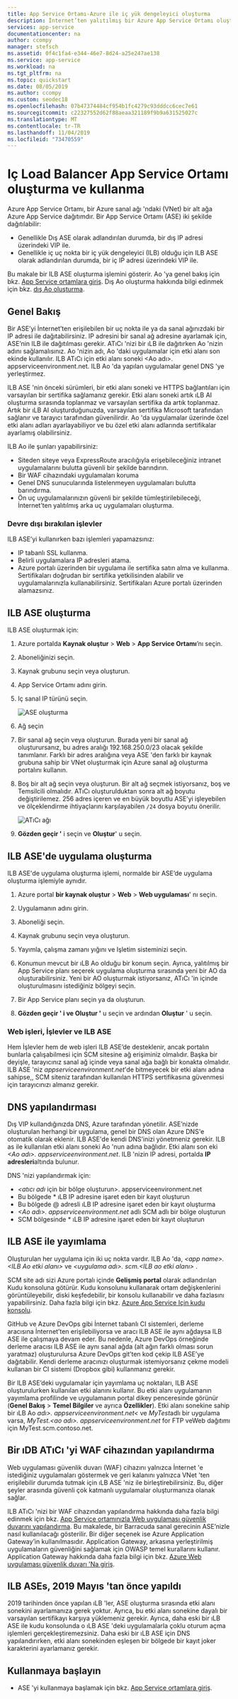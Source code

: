 ```yaml
---
title: App Service Ortamı-Azure ile iç yük dengeleyici oluşturma
description: İnternet’ten yalıtılmış bir Azure App Service Ortamı oluşturma ve kullanma ayrıntıları
services: app-service
documentationcenter: na
author: ccompy
manager: stefsch
ms.assetid: 0f4c1fa4-e344-46e7-8d24-a25e247ae138
ms.service: app-service
ms.workload: na
ms.tgt_pltfrm: na
ms.topic: quickstart
ms.date: 08/05/2019
ms.author: ccompy
ms.custom: seodec18
ms.openlocfilehash: 07b47374484cf954b1fc4279c93dddcc6cec7e61
ms.sourcegitcommit: c22327552d62f88aeaa321189f9b9a631525027c
ms.translationtype: MT
ms.contentlocale: tr-TR
ms.lasthandoff: 11/04/2019
ms.locfileid: "73470559"
---
```

# <a name="create-and-use-an-internal-load-balancer-app-service-environment"></a>Iç Load Balancer App Service Ortamı oluşturma ve kullanma 

Azure App Service Ortamı, bir Azure sanal ağı 'ndaki (VNet) bir alt ağa Azure App Service dağıtımdır. Bir App Service Ortamı (ASE) iki şekilde dağıtılabilir: 

- Genellikle Dış ASE olarak adlandırılan durumda, bir dış IP adresi üzerindeki VIP ile.
- Genellikle iç uç nokta bir iç yük dengeleyici (ILB) olduğu için ILB ASE olarak adlandırılan durumda, bir iç IP adresi üzerindeki VIP ile. 

Bu makale bir ILB ASE oluşturma işlemini gösterir. Ao 'ya genel bakış için bkz. [App Service ortamlara giriş][Intro]. Dış Ao oluşturma hakkında bilgi edinmek için bkz. [dış Ao oluşturma][MakeExternalASE].

## <a name="overview"></a>Genel Bakış 

Bir ASE’yi İnternet’ten erişilebilen bir uç nokta ile ya da sanal ağınızdaki bir IP adresi ile dağıtabilirsiniz. IP adresini bir sanal ağ adresine ayarlamak için, ASE’nin ILB ile dağıtılması gerekir. ATıCı 'nizi bir ıLB ile dağıtırken Ao 'nizin adını sağlamalısınız. Ao 'nizin adı, Ao 'daki uygulamalar için etki alanı son ekinde kullanılır.  ILB ATıCı için etki alanı soneki &lt;Ao adı&gt;. appserviceenvironment.net. ILB Ao 'da yapılan uygulamalar genel DNS 'ye yerleştirmez. 

ILB ASE 'nin önceki sürümleri, bir etki alanı soneki ve HTTPS bağlantıları için varsayılan bir sertifika sağlamanız gerekir. Etki alanı soneki artık ıLB AI oluşturma sırasında toplanmaz ve varsayılan sertifika da artık toplanmaz. Artık bir ıLB AI oluşturduğunuzda, varsayılan sertifika Microsoft tarafından sağlanır ve tarayıcı tarafından güvenilirdir. Ao 'da uygulamalar üzerinde özel etki alanı adları ayarlayabiliyor ve bu özel etki alanı adlarında sertifikalar ayarlamış olabilirsiniz. 

ILB Ao ile şunları yapabilirsiniz:

-   Siteden siteye veya ExpressRoute aracılığıyla erişebileceğiniz intranet uygulamalarını bulutta güvenli bir şekilde barındırın.
-   Bir WAF cihazındaki uygulamaları koruma
-   Genel DNS sunucularında listelenmeyen uygulamaları bulutta barındırma.
-   Ön uç uygulamalarınızın güvenli bir şekilde tümleştirilebileceği, İnternet’ten yalıtılmış arka uç uygulamaları oluşturma.

### <a name="disabled-functionality"></a>Devre dışı bırakılan işlevler ###

ILB ASE’yi kullanırken bazı işlemleri yapamazsınız:

-   IP tabanlı SSL kullanma.
-   Belirli uygulamalara IP adresleri atama.
-   Azure portalı üzerinden bir uygulama ile sertifika satın alma ve kullanma. Sertifikaları doğrudan bir sertifika yetkilisinden alabilir ve uygulamalarınızla kullanabilirsiniz. Sertifikaları Azure portalı üzerinden alamazsınız.

## <a name="create-an-ilb-ase"></a>ILB ASE oluşturma ##

ILB ASE oluşturmak için:

1. Azure portalda **Kaynak oluştur** > **Web** > **App Service Ortamı**’nı seçin.

2. Aboneliğinizi seçin.

3. Kaynak grubunu seçin veya oluşturun.

4. App Service Ortamı adını girin.

5. Iç sanal IP türünü seçin.

    ![ASE oluşturma](media/creating_and_using_an_internal_load_balancer_with_app_service_environment/createilbase.png)

6. Ağ seçin

7. Bir sanal ağ seçin veya oluşturun. Burada yeni bir sanal ağ oluşturursanız, bu adres aralığı 192.168.250.0/23 olacak şekilde tanımlanır. Farklı bir adres aralığına veya ASE 'den farklı bir kaynak grubuna sahip bir VNet oluşturmak için Azure sanal ağ oluşturma portalını kullanın. 

8. Boş bir alt ağ seçin veya oluşturun. Bir alt ağ seçmek istiyorsanız, boş ve Temsilcili olmalıdır. ATıCı oluşturulduktan sonra alt ağ boyutu değiştirilemez. 256 adres içeren ve en büyük boyutlu ASE’yi işleyebilen ve ölçeklendirme ihtiyaçlarını karşılayabilen `/24` dosya boyutu önerilir. 

    ![ATıCı ağı][1]

7. **Gözden geçir '** i seçin ve **Oluştur**' u seçin.

## <a name="create-an-app-in-an-ilb-ase"></a>ILB ASE'de uygulama oluşturma ##

ILB ASE'de uygulama oluşturma işlemi, normalde bir ASE’de uygulama oluşturma işlemiyle aynıdır.

1. Azure portal **bir kaynak oluştur** > **Web** > **Web uygulaması**' nı seçin.

1. Uygulamanın adını girin.

1. Aboneliği seçin.

1. Kaynak grubunu seçin veya oluşturun.

1. Yayımla, çalışma zamanı yığını ve Işletim sisteminizi seçin.

1. Konumun mevcut bir ıLB Ao olduğu bir konum seçin.  Ayrıca, yalıtılmış bir App Service planı seçerek uygulama oluşturma sırasında yeni bir AO da oluşturabilirsiniz. Yeni bir AO oluşturmak istiyorsanız, ATıCı 'in içinde oluşturulmasını istediğiniz bölgeyi seçin.

1. Bir App Service planı seçin ya da oluşturun. 

1. **Gözden geçir ' i ve Oluştur '** u seçin ve ardından **Oluştur** ' u seçin.

### <a name="web-jobs-functions-and-the-ilb-ase"></a>Web işleri, İşlevler ve ILB ASE 

Hem İşlevler hem de web işleri ILB ASE’de desteklenir, ancak portalın bunlarla çalışabilmesi için SCM sitesine ağ erişiminiz olmalıdır.  Başka bir deyişle, tarayıcınız sanal ağ içinde veya sanal ağa bağlı bir konakta olmalıdır. ILB ASE 'niz *appserviceenvironment.net*'de bitmeyecek bir etki alanı adına sahipse,, SCM siteniz tarafından kullanılan HTTPS sertifikasına güvenmesi için tarayıcınızı almanız gerekir.

## <a name="dns-configuration"></a>DNS yapılandırması 

Dış VIP kullandığınızda DNS, Azure tarafından yönetilir. ASE’nizde oluşturulan herhangi bir uygulama, genel bir DNS olan Azure DNS'e otomatik olarak eklenir. ILB ASE'de kendi DNS’inizi yönetmeniz gerekir. ILB as ile kullanılan etki alanı soneki Ao 'nun adına bağlıdır. Etki alanı son eki *&lt;Ao adı&gt;. appserviceenvironment.net*. ILB 'nizin IP adresi, portalda **IP adresleri**altında bulunur. 

DNS 'nizi yapılandırmak için:

- *&lt;atıcı adı* için bir bölge oluşturun&gt;. appserviceenvironment.net
- Bu bölgede * ıLB IP adresine işaret eden bir kayıt oluşturun
- Bu bölgede @ adresli ıLB IP adresine işaret eden bir kayıt oluşturma
- *&lt;Ao adı&gt;. appserviceenvironment.net* adlı SCM adlı bir bölge oluşturun
- SCM bölgesinde * ıLB IP adresine işaret eden bir kayıt oluşturun

## <a name="publish-with-an-ilb-ase"></a>ILB ASE ile yayımlama

Oluşturulan her uygulama için iki uç nokta vardır. ILB Ao 'da, *&lt;app name&gt;.&lt;ILB Ao etki alanı&gt;* ve *&lt;uygulama adı&gt;. scm.&lt;ILB ao etki alanı&gt;* . 

SCM site adı sizi Azure portalı içinde **Gelişmiş portal** olarak adlandırılan Kudu konsoluna götürür. Kudu konsolunu kullanarak ortam değişkenlerini görüntüleyebilir, diski keşfedebilir, bir konsolu kullanabilir ve daha fazlasını yapabilirsiniz. Daha fazla bilgi için bkz. [Azure App Service Için kudu konsolu][Kudu]. 

GitHub ve Azure DevOps gibi İnternet tabanlı CI sistemleri, derleme aracısına İnternet’ten erişilebiliyorsa ve aracı ILB ASE ile aynı ağdaysa ILB ASE ile çalışmaya devam eder. Bu nedenle, Azure DevOps örneğinde derleme aracısı ILB ASE ile aynı sanal ağda (alt ağın farklı olması sorun yaratmaz) oluşturulursa Azure DevOps git’ten kod çekip ILB ASE’ye dağıtabilir. Kendi derleme aracınızı oluşturmak istemiyorsanız çekme modeli kullanan bir CI sistemi (Dropbox gibi) kullanmanız gerekir.

Bir ILB ASE’deki uygulamalar için yayımlama uç noktaları, ILB ASE oluşturulurken kullanılan etki alanını kullanır. Bu etki alanı uygulamanın yayımlama profilinde ve uygulamanın portal dikey penceresinde görünür (**Genel Bakış** > **Temel Bilgiler** ve ayrıca **Özellikler**). Etki alanı sonekine sahip bir ıLB Ao *adı&gt;. appserviceenvironment.net&lt;* ve *MyTest*adlı bir uygulama varsa, *MyTest.&lt;ao adı&gt;. appserviceenvironment.net* for FTP veWeb dağıtımı için MyTest.scm.contoso.net.

## <a name="configure-an-ilb-ase-with-a-waf-device"></a>Bir ıDB ATıCı 'yi WAF cihazından yapılandırma ##

Web uygulaması güvenlik duvarı (WAF) cihazını yalnızca İnternet 'e istediğiniz uygulamaları göstermek ve geri kalanını yalnızca VNet 'ten erişilebilir durumda tutmak için ıLB ASE 'niz ile birleştirebilirsiniz. Bu, diğer şeyler arasında güvenli çok katmanlı uygulamalar oluşturmanıza olanak sağlar.

ILB ATıCı 'nizi bir WAF cihazından yapılandırma hakkında daha fazla bilgi edinmek için bkz. [App Service ortamınızla Web uygulaması güvenlik duvarını yapılandırma][ASEWAF]. Bu makalede, bir Barracuda sanal gerecinin ASE’nizle nasıl kullanılacağı gösterilir. Bir diğer seçenek ise Azure Application Gateway’in kullanılmasıdır. Application Gateway, arkasına yerleştirilmiş uygulamaların güvenliğini sağlamak için OWASP temel kurallarını kullanır. Application Gateway hakkında daha fazla bilgi için bkz. [Azure Web uygulaması güvenlik duvarı 'Na giriş][AppGW].

## <a name="ilb-ases-made-before-may-2019"></a>ILB ASEs, 2019 Mayıs 'tan önce yapıldı

2019 tarihinden önce yapılan ıLB 'ler, ASE oluşturma sırasında etki alanı sonekini ayarlamanıza gerek yoktur. Ayrıca, bu etki alanı sonekine dayalı bir varsayılan sertifikayı karşıya yüklemeniz gerekir. Ayrıca, daha eski bir ıLB ASE ile kudu konsolunda o ıLB ASE 'deki uygulamalarla çoklu oturum açma işlemleri gerçekleştiremezsiniz. Daha eski bir ıLB ASE için DNS yapılandırırken, etki alanı sonekinden eşleşen bir bölgede bir kayıt joker karakterini ayarlamanız gerekir. 

## <a name="get-started"></a>Kullanmaya başlayın ##

* ASE 'yi kullanmaya başlamak için bkz. [App Service ortamlara giriş][Intro]. 

<!--Image references-->
[1]: ./media/creating_and_using_an_internal_load_balancer_with_app_service_environment/createilbase-network.png
[2]: ./media/creating_and_using_an_internal_load_balancer_with_app_service_environment/createilbase-webapp.png
[5]: ./media/creating_and_using_an_internal_load_balancer_with_app_service_environment/createilbase-ipaddresses.png

<!--Links-->
[Intro]: ./intro.md
[MakeExternalASE]: ./create-external-ase.md
[MakeASEfromTemplate]: ./create-from-template.md
[MakeILBASE]: ./create-ilb-ase.md
[ASENetwork]: ./network-info.md
[UsingASE]: ./using-an-ase.md
[UDRs]: ../../virtual-network/virtual-networks-udr-overview.md
[NSGs]: ../../virtual-network/security-overview.md
[ConfigureASEv1]: app-service-web-configure-an-app-service-environment.md
[ASEv1Intro]: app-service-app-service-environment-intro.md
[webapps]: ../overview.md
[mobileapps]: ../../app-service-mobile/app-service-mobile-value-prop.md
[Functions]: ../../azure-functions/index.yml
[Pricing]: https://azure.microsoft.com/pricing/details/app-service/
[ARMOverview]: ../../azure-resource-manager/resource-group-overview.md
[ConfigureSSL]: ../configure-ssl-certificate.md
[Kudu]: https://azure.microsoft.com/resources/videos/super-secret-kudu-debug-console-for-azure-web-sites/
[ASEWAF]: app-service-app-service-environment-web-application-firewall.md
[AppGW]: ../../application-gateway/application-gateway-web-application-firewall-overview.md
[customdomain]: ../app-service-web-tutorial-custom-domain.md
[linuxapp]: ../containers/app-service-linux-intro.md
